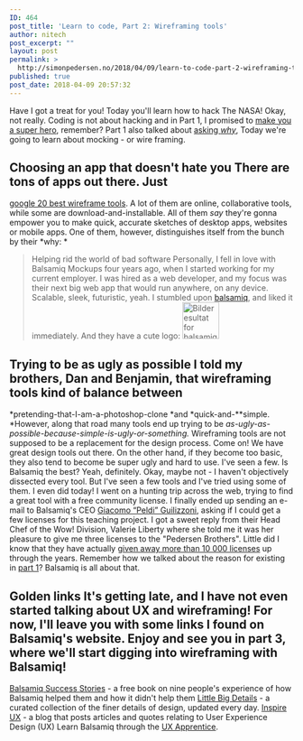```yaml
---
ID: 464
post_title: 'Learn to code, Part 2: Wireframing tools'
author: nitech
post_excerpt: ""
layout: post
permalink: >
  http://simonpedersen.no/2018/04/09/learn-to-code-part-2-wireframing-tools/
published: true
post_date: 2018-04-09 20:57:32
---
```

Have I got a treat for you! Today you'll learn how to hack The NASA! Okay, not really. Coding is not about hacking and in Part 1, I promised to [make you a super hero][1], remember? Part 1 also talked about [asking *why*][1], Today we're going to learn about mocking - or wire framing. 
## Choosing an app that doesn't hate you There are tons of apps out there. Just 

[google 20 best wireframe tools][2]. A lot of them are online, collaborative tools, while some are download-and-installable. All of them *say* they're gonna empower you to make quick, accurate sketches of desktop apps, websites or mobile apps. One of them, however, distinguishes itself from the bunch by their *why: * 
> Helping rid the world of bad software Personally, I fell in love with Balsamiq Mockups four years ago, when I started working for my current employer. I was hired as a web developer, and my focus was their next big web app that would run anywhere, on any device. Scalable, sleek, futuristic, yeah. I stumbled upon [balsamiq][3], and liked it immediately. And they have a cute logo: <img class="aligncenter" src="https://dudodiprj2sv7.cloudfront.net/product-logos/dV/rE/QBTILK9FV25H-180x180.PNG" alt="Bilderesultat for balsamiq logo" width="65" height="65" /> 
## Trying to be as ugly as possible I told my brothers, Dan and Benjamin, that wireframing tools kind of balance between 

*pretending-that-I-am-a-photoshop-clone *and *quick-and-**simple. *However, along that road many tools end up trying to be *as-ugly-as-possible-because-simple-is-ugly-or-something.* Wireframing tools are not supposed to be a replacement for the design process. Come on! We have great design tools out there. On the other hand, if they become too basic, they also tend to become be super ugly and hard to use. I've seen a few. Is Balsamiq the best? Yeah, definitely. Okay, maybe not - I haven't objectively dissected every tool. But I've seen a few tools and I've tried using some of them. I even did today! I went on a hunting trip across the web, trying to find a great tool with a free community license. I finally ended up sending an e-mail to Balsamiq's CEO [Giacomo “Peldi” Guilizzoni][4], asking if I could get a few licenses for this teaching project. I got a sweet reply from their Head Chef of the Wow! Division, Valerie Liberty where she told me it was her pleasure to give me three licenses to the "Pedersen Brothers". Little did I know that they have actually [given away more than 10 000 licenses][5] up through the years. Remember how we talked about the reason for existing in [part 1][1]? Balsamiq is all about that. 
## Golden links It's getting late, and I have not even started talking about UX and wireframing! For now, I'll leave you with some links I found on Balsamiq's website. Enjoy and see you in part 3, where we'll start digging into wireframing with Balsamiq! 

[Balsamiq Success Stories][6] - a free book on nine people's experience of how Balsamiq helped them and how it didn't help them [Little Big Details][7] - a curated collection of the finer details of design, updated every day. [Inspire UX][8] - a blog that posts articles and quotes relating to User Experience Design (UX) Learn Balsamiq through the [UX Apprentice][9].  

 [1]: http://simonpedersen.no/2018/04/07/learn-to-code-pt-1-start-with-why/
 [2]: https://www.google.no/search?safe=active&ei=1sfLWrvADuqP6ATijKb4DA&q=20+best+wireframing+tools&oq=20+best+wireframing+tools&gs_l=psy-ab.3..0i30k1.1458.2960.0.3063.6.6.0.0.0.0.100.546.5j1.6.0....0...1c.1.64.psy-ab..1.5.456...0i8i30k1j0i7i30k1.0.x_3ThpDSKWQ
 [3]: http://balsamiq.com
 [4]: https://balsamiq.com/company/
 [5]: http://blogs.balsamiq.com/product/2009/08/13/donating/
 [6]: https://media.balsamiq.com/ebooks/Balsamiq-Interviews.pdf
 [7]: http://littlebigdetails.com/
 [8]: http://www.inspireux.com/
 [9]: https://www.uxapprentice.com/